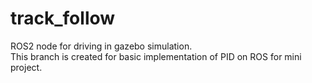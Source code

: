 # track_follow
ROS2 node for driving in gazebo simulation.
</br>This branch is created for basic implementation of PID on ROS for mini project.
